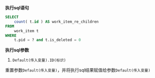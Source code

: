 <p class="panel-title"><b>执行sql语句</b></p>

```sql
SELECT
	count( t.id ) AS work_item_re_children
FROM
	work_item t 
WHERE
	t.pid = ? and t.is_deleted = 0
```

<p class="panel-title"><b>执行sql参数</b></p>

1. `Default(传入变量).ID(标识)`

重置参数`Default(传入变量)`，并将执行sql结果赋值给参数`Default(传入变量)`
